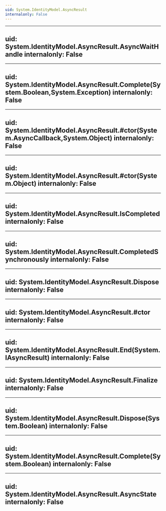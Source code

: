 ```yaml
---
uid: System.IdentityModel.AsyncResult
internalonly: False
---
```


---
uid: System.IdentityModel.AsyncResult.AsyncWaitHandle
internalonly: False
---

---
uid: System.IdentityModel.AsyncResult.Complete(System.Boolean,System.Exception)
internalonly: False
---

---
uid: System.IdentityModel.AsyncResult.#ctor(System.AsyncCallback,System.Object)
internalonly: False
---

---
uid: System.IdentityModel.AsyncResult.#ctor(System.Object)
internalonly: False
---

---
uid: System.IdentityModel.AsyncResult.IsCompleted
internalonly: False
---

---
uid: System.IdentityModel.AsyncResult.CompletedSynchronously
internalonly: False
---

---
uid: System.IdentityModel.AsyncResult.Dispose
internalonly: False
---

---
uid: System.IdentityModel.AsyncResult.#ctor
internalonly: False
---

---
uid: System.IdentityModel.AsyncResult.End(System.IAsyncResult)
internalonly: False
---

---
uid: System.IdentityModel.AsyncResult.Finalize
internalonly: False
---

---
uid: System.IdentityModel.AsyncResult.Dispose(System.Boolean)
internalonly: False
---

---
uid: System.IdentityModel.AsyncResult.Complete(System.Boolean)
internalonly: False
---

---
uid: System.IdentityModel.AsyncResult.AsyncState
internalonly: False
---
